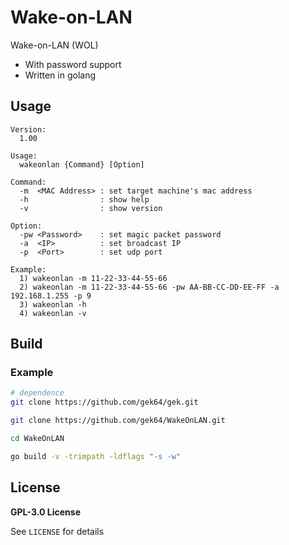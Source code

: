 # Wake-on-LAN
Wake-on-LAN (WOL)
- With password support
- Written in golang 

## Usage
```
Version:
  1.00

Usage:
  wakeonlan {Command} [Option]

Command:
  -m  <MAC Address> : set target machine's mac address
  -h                : show help
  -v                : show version

Option:
  -pw <Password>    : set magic packet password
  -a  <IP>          : set broadcast IP
  -p  <Port>        : set udp port

Example:
  1) wakeonlan -m 11-22-33-44-55-66
  2) wakeonlan -m 11-22-33-44-55-66 -pw AA-BB-CC-DD-EE-FF -a 192.168.1.255 -p 9
  3) wakeonlan -h
  4) wakeonlan -v
```

## Build
### Example
```sh
# dependence
git clone https://github.com/gek64/gek.git

git clone https://github.com/gek64/WakeOnLAN.git

cd WakeOnLAN

go build -v -trimpath -ldflags "-s -w"
```

## License

**GPL-3.0 License**

See `LICENSE` for details

